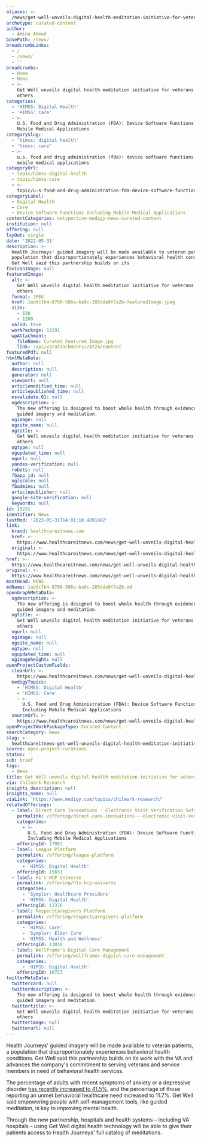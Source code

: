 ```yaml
---
aliases: >-
  /news/get-well-unveils-digital-health-meditation-initiative-for-veterans-and-others
archetype: curated-content
author:
  - Amina Ahmad
basePath: /news/
breadcrumbLinks:
  - /
  - /news/
  - ''
breadcrumbs:
  - Home
  - News
  - >-
    Get Well unveils digital health meditation initiative for veterans and
    others
categories:
  - 'HIMSS: Digital Health'
  - 'HIMSS: Care'
  - >-
    U.S. Food and Drug Administration (FDA): Device Software Functions Including
    Mobile Medical Applications
categorySlug:
  - 'himss: digital health'
  - 'himss: care'
  - >-
    u.s. food and drug administration (fda): device software functions including
    mobile medical applications
categoryUrl:
  - topic/himss-digital-health
  - topic/himss-care
  - >-
    topic/u-s-food-and-drug-administration-fda-device-software-functions-including-mobile-medical-applications
categoryLabel:
  - Digital Health
  - Care
  - Device Software Functions Including Mobile Medical Applications
contentCategories: netspective-medigy-news-curated-content
institution: null
offering: null
layOut: single
date: '2022-05-31'
description: >-
  Health Journeys' guided imagery will be made available to veteran patients, a
  population that disproportionately experiences behavioral health conditions.
  Get Well said this partnership builds on its 
favIconImage: null
featuredImage:
  alt: >-
    Get Well unveils digital health meditation initiative for veterans and
    others
  format: JPEG
  href: 1addcfb4-8700-586a-ba9c-285dda9f7a2b-featuredImage.jpeg
  size:
    - 630
    - 1200
  valid: true
  workPackage: 13291
  wpAttachment:
    fileName: Curated_Featured_Image.jpg
    link: /api/v3/attachments/24724/content
featuredPdf: null
htmlMetaData:
  author: null
  description: null
  generator: null
  viewport: null
  articlemodified_time: null
  articlepublished_time: null
  msvalidate.01: null
  ogdescription: >-
    The new offering is designed to boost whole health through evidence-based
    guided imagery and meditation.
  ogimage: null
  ogsite_name: null
  ogtitle: >-
    Get Well unveils digital health meditation initiative for veterans and
    others
  ogtype: null
  ogupdated_time: null
  ogurl: null
  yandex-verification: null
  robots: null
  fbapp_id: null
  oglocale: null
  fbadmins: null
  articlepublisher: null
  google-site-verification: null
  keywords: null
id: 13291
identifier: News
lastMod: '2022-05-31T14:01:18.489148Z'
link:
  brand: healthcareitnews.com
  href: >-
    https://www.healthcareitnews.com/news/get-well-unveils-digital-health-meditation-initiative-veterans-and-others
  original: >-
    https://www.healthcareitnews.com/news/get-well-unveils-digital-health-meditation-initiative-veterans-and-others
href: >-
  https://www.healthcareitnews.com/news/get-well-unveils-digital-health-meditation-initiative-veterans-and-others
original: >-
  https://www.healthcareitnews.com/news/get-well-unveils-digital-health-meditation-initiative-veterans-and-others
mastHead: NEWS
mdName: 1addcfb4-8700-586a-ba9c-285dda9f7a2b.md
openGraphMetaData:
  ogdescription: >-
    The new offering is designed to boost whole health through evidence-based
    guided imagery and meditation.
  ogtitle: >-
    Get Well unveils digital health meditation initiative for veterans and
    others
  ogurl: null
  ogimage: null
  ogsite_name: null
  ogtype: null
  ogupdated_time: null
  ogimageheight: null
openProjectCustomFields:
  cleanUrl: >-
    https://www.healthcareitnews.com/news/get-well-unveils-digital-health-meditation-initiative-veterans-and-others
  medigyTopics:
    - 'HIMSS: Digital Health'
    - 'HIMSS: Care'
    - >-
      U.S. Food and Drug Administration (FDA): Device Software Functions
      Including Mobile Medical Applications
  sourceUrl: >-
    https://www.healthcareitnews.com/news/get-well-unveils-digital-health-meditation-initiative-veterans-and-others
openProjectWorkPackageType: Curated Content
searchCategory: News
slug: >-
  healthcareitnews-get-well-unveils-digital-health-meditation-initiative-for-veterans-and-others
source: open-project-curations
status: ''
sub: brief
tags:
  - News
title: Get Well unveils digital health meditation initiative for veterans and others
via: Chilmark Research
insights_description: null
insights_name: null
viaLink: 'https://www.medigy.com/topics/chilmark-research/'
relatedOfferings:
  - label: Direct Care Innovations - Electronic Visit Verification Software
    permalink: /offering/direct-care-innovations---electronic-visit-verification-software
    categories:
      - >-
        U.S. Food and Drug Administration (FDA): Device Software Functions
        Including Mobile Medical Applications
    offeringId: 17883
  - label: League Platform
    permalink: /offering/league-platform
    categories:
      - 'HIMSS: Digital Health'
    offeringId: 15651
  - label: H1's HCP Universe
    permalink: /offering/h1s-hcp-universe
    categories:
      - 'Symplur: Healthcare Providers'
      - 'HIMSS: Digital Health'
    offeringId: 13376
  - label: RespectCaregivers Platform
    permalink: /offering/respectcaregivers-platform
    categories:
      - 'HIMSS: Care'
      - 'Symplur: Elder Care'
      - 'HIMSS: Health and Wellness'
    offeringId: 13038
  - label: Wellframe's Digital Care Management
    permalink: /offering/wellframes-digital-care-management
    categories:
      - 'HIMSS: Digital Health'
    offeringId: 10723
twitterMetaData:
  twittercard: null
  twitterdescription: >-
    The new offering is designed to boost whole health through evidence-based
    guided imagery and meditation.
  twittertitle: >-
    Get Well unveils digital health meditation initiative for veterans and
    others
  twitterimage: null
  twitterurl: null
---
```

<p>Health Journeys' guided imagery will be made available to veteran patients, a population that disproportionately experiences behavioral health conditions. Get Well said this partnership builds on its work with the VA and advances the company's commitment to serving veterans and service members in need of behavioral health services.</p><p>The percentage of adults with recent symptoms of anxiety or a depressive disorder <a href="https://www.cdc.gov/mmwr/volumes/70/wr/mm7013e2.htm#:~:text=During%20August%202020%E2%80%93February%202021%2C%20the%20percentage%20of%20adults,health%20care%20need%20increased%20from%209.2%25%20to%2011.7%25.">has recently increased to 41.5%</a>, and the percentage of those reporting an unmet behavioral healthcare need increased to 11.7%. Get Well said empowering people with self-management tools, like guided meditation, is key to improving mental health.</p><p>Through the new partnership, hospitals and health systems – including VA hospitals – using Get Well digital health technology will be able to give their patients access to Health Journeys' full catalog of meditations.<br>&nbsp;</p>